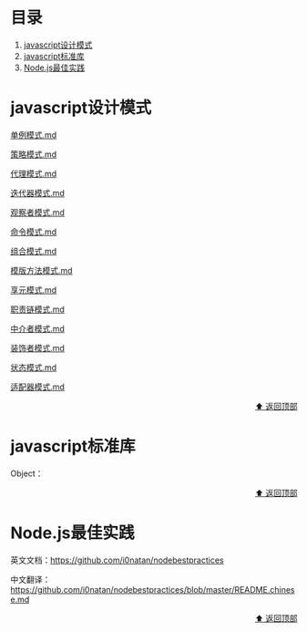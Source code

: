 <h1 id="目录">目录</h1>

1. [javascript设计模式 ](#javascript设计模式)
2. [javascript标准库](#javascript标准库)
3. [Node.js最佳实践](#Node.js最佳实践)



<h1 id="javascript设计模式">javascript设计模式</h1>

[单例模式.md](./javascript设计模式/单例模式.md)

[策略模式.md](./javascript设计模式/策略模式.md)

[代理模式.md](./javascript设计模式/代理模式.md)

[迭代器模式.md](./javascript设计模式/迭代器模式.md)

[观察者模式.md](./javascript设计模式/观察者模式.md)

[命令模式.md](./javascript设计模式/命令模式.md)

[组合模式.md](./javascript设计模式/组合模式.md)

[模版方法模式.md](./javascript设计模式/模版方法模式.md)

[享元模式.md](./javascript设计模式/享元模式.md)

[职责链模式.md](./javascript设计模式/职责链模式.md)

[中介者模式.md](./javascript设计模式/中介者模式.md)

[装饰者模式.md](./javascript设计模式/装饰者模式.md)

[状态模式.md](./javascript设计模式/状态模式.md)

[适配器模式.md](./javascript设计模式/适配器模式.md)





<p align="right"><a href="#目录">⬆ 返回顶部</a></p>

<h1 id="javascript标准库">javascript标准库</h1>

Object：

















<p align="right"><a href="#目录">⬆ 返回顶部</a></p>

<h1 id="Node.js最佳实践">Node.js最佳实践</h1>

英文文档：https://github.com/i0natan/nodebestpractices

中文翻译：https://github.com/i0natan/nodebestpractices/blob/master/README.chinese.md



<p align="right"><a href="#目录">⬆ 返回顶部</a></p>























